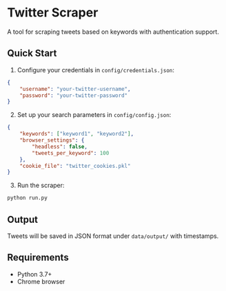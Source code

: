 # Twitter Scraper

A tool for scraping tweets based on keywords with authentication support.

## Quick Start

1. Configure your credentials in `config/credentials.json`:
```json
{
    "username": "your-twitter-username",
    "password": "your-twitter-password"
}
```

2. Set up your search parameters in `config/config.json`:
```json
{
    "keywords": ["keyword1", "keyword2"],
    "browser_settings": {
        "headless": false,
        "tweets_per_keyword": 100
    },
    "cookie_file": "twitter_cookies.pkl"
}
```

3. Run the scraper:
```bash
python run.py
```

## Output

Tweets will be saved in JSON format under `data/output/` with timestamps.

## Requirements

- Python 3.7+
- Chrome browser
